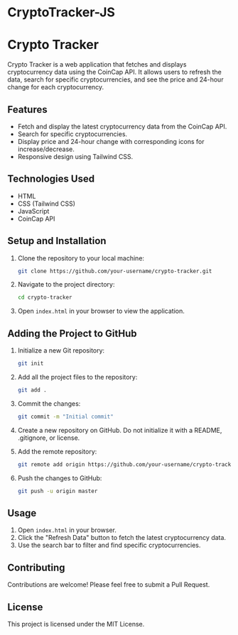 # CryptoTracker-JS
# Crypto Tracker

Crypto Tracker is a web application that fetches and displays cryptocurrency data using the CoinCap API. It allows users to refresh the data, search for specific cryptocurrencies, and see the price and 24-hour change for each cryptocurrency.

## Features

- Fetch and display the latest cryptocurrency data from the CoinCap API.
- Search for specific cryptocurrencies.
- Display price and 24-hour change with corresponding icons for increase/decrease.
- Responsive design using Tailwind CSS.

## Technologies Used

- HTML
- CSS (Tailwind CSS)
- JavaScript
- CoinCap API

## Setup and Installation

1. Clone the repository to your local machine:

    ```bash
    git clone https://github.com/your-username/crypto-tracker.git
    ```

2. Navigate to the project directory:

    ```bash
    cd crypto-tracker
    ```

3. Open `index.html` in your browser to view the application.

## Adding the Project to GitHub

1. Initialize a new Git repository:

    ```bash
    git init
    ```

2. Add all the project files to the repository:

    ```bash
    git add .
    ```

3. Commit the changes:

    ```bash
    git commit -m "Initial commit"
    ```

4. Create a new repository on GitHub. Do not initialize it with a README, .gitignore, or license.

5. Add the remote repository:

    ```bash
    git remote add origin https://github.com/your-username/crypto-tracker.git
    ```

6. Push the changes to GitHub:

    ```bash
    git push -u origin master
    ```

## Usage

1. Open `index.html` in your browser.
2. Click the "Refresh Data" button to fetch the latest cryptocurrency data.
3. Use the search bar to filter and find specific cryptocurrencies.

## Contributing

Contributions are welcome! Please feel free to submit a Pull Request.

## License

This project is licensed under the MIT License.
